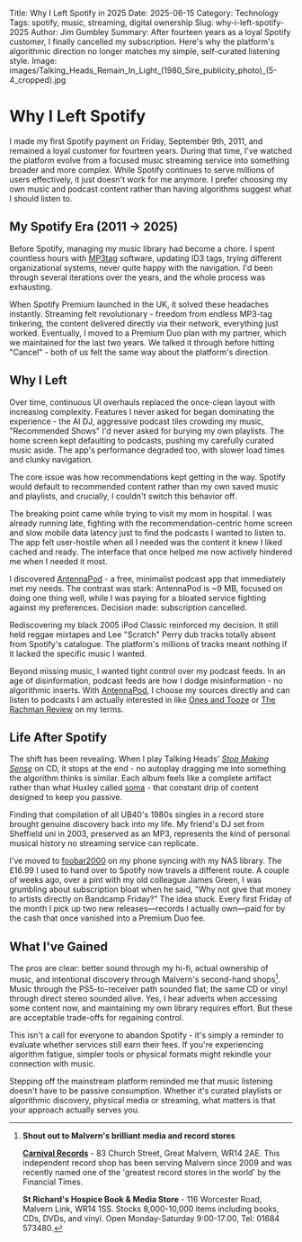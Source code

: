 Title: Why I Left Spotify in 2025
Date: 2025-06-15
Category: Technology
Tags: spotify, music, streaming, digital ownership
Slug: why-i-left-spotify-2025
Author: Jim Gumbley
Summary: After fourteen years as a loyal Spotify customer, I finally cancelled my subscription. Here's why the platform's algorithmic direction no longer matches my simple, self-curated listening style.
Image: images/Talking_Heads_Remain_In_Light_(1980_Sire_publicity_photo)_(5-4_cropped).jpg

# Why I Left Spotify

I made my first Spotify payment on Friday, September 9th, 2011, and remained a loyal customer for fourteen years. During that time, I've watched the platform evolve from a focused music streaming service into something broader and more complex. While Spotify continues to serve millions of users effectively, it just doesn't work for me anymore. I prefer choosing my own music and podcast content rather than having algorithms suggest what I should listen to.

## My Spotify Era (2011 → 2025)

Before Spotify, managing my music library had become a chore. I spent countless hours with [MP3tag](https://www.mp3tag.de/en/) software, updating ID3 tags, trying different organizational systems, never quite happy with the navigation. I'd been through several iterations over the years, and the whole process was exhausting.

When Spotify Premium launched in the UK, it solved these headaches instantly. Streaming felt revolutionary - freedom from endless MP3-tag tinkering, the content delivered directly via their network, everything just worked. Eventually, I moved to a Premium Duo plan with my partner, which we maintained for the last two years. We talked it through before hitting "Cancel" - both of us felt the same way about the platform's direction.

## Why I Left

Over time, continuous UI overhauls replaced the once-clean layout with increasing complexity. Features I never asked for began dominating the experience - the AI DJ, aggressive podcast tiles crowding my music, "Recommended Shows" I'd never asked for burying my own playlists. The home screen kept defaulting to podcasts, pushing my carefully curated music aside. The app's performance degraded too, with slower load times and clunky navigation.

The core issue was how recommendations kept getting in the way. Spotify would default to recommended content rather than my own saved music and playlists, and crucially, I couldn't switch this behavior off.

The breaking point came while trying to visit my mom in hospital. I was already running late, fighting with the recommendation-centric home screen and slow mobile data latency just to find the podcasts I wanted to listen to. The app felt user-hostile when all I needed was the content it knew I liked cached and ready. The interface that once helped me now actively hindered me when I needed it most.

I discovered [AntennaPod](https://antennapod.org/) - a free, minimalist podcast app that immediately met my needs. The contrast was stark: AntennaPod is ~9 MB, focused on doing one thing well, while I was paying for a bloated service fighting against my preferences. Decision made: subscription cancelled.

Rediscovering my black 2005 iPod Classic reinforced my decision. It still held reggae mixtapes and Lee "Scratch" Perry dub tracks totally absent from Spotify's catalogue. The platform's millions of tracks meant nothing if it lacked the specific music I wanted.

Beyond missing music, I wanted tight control over my podcast feeds. In an age of disinformation, podcast feeds are how I dodge misinformation - no algorithmic inserts. With [AntennaPod](https://antennapod.org/), I choose my sources directly and can listen to podcasts I am actually interested in like [Ones and Tooze](https://foreignpolicy.com/podcasts/ones-and-tooze/) or [The Rachman Review](https://www.ft.com/rachman-review) on my terms.

## Life After Spotify

The shift has been revealing. When I play Talking Heads' [*Stop Making Sense*](https://en.wikipedia.org/wiki/Stop_Making_Sense) on CD, it stops at the end - no autoplay dragging me into something the algorithm thinks is similar. Each album feels like a complete artifact rather than what Huxley called [soma](https://en.wikipedia.org/wiki/Brave_New_World) - that constant drip of content designed to keep you passive.

Finding that compilation of all UB40's 1980s singles in a record store brought genuine discovery back into my life. My friend's DJ set from Sheffield uni in 2003, preserved as an MP3, represents the kind of personal musical history no streaming service can replicate.

I've moved to [foobar2000](https://www.foobar2000.org/) on my phone syncing with my NAS library. The £16.99 I used to hand over to Spotify now travels a different route. A couple of weeks ago, over a pint with my old colleague James Green, I was grumbling about subscription bloat when he said, "Why not give that money to artists directly on Bandcamp Friday?" The idea stuck. Every first Friday of the month I pick up two new releases—records I actually own—paid for by the cash that once vanished into a Premium Duo fee.

## What I've Gained

The pros are clear: better sound through my hi-fi, actual ownership of music, and intentional discovery through Malvern's second-hand shops[^1]. Music through the PS5-to-receiver path sounded flat; the same CD or vinyl through direct stereo sounded alive. Yes, I hear adverts when accessing some content now, and maintaining my own library requires effort. But these are acceptable trade-offs for regaining control.

This isn't a call for everyone to abandon Spotify - it's simply a reminder to evaluate whether services still earn their fees. If you're experiencing algorithm fatigue, simpler tools or physical formats might rekindle your connection with music.

Stepping off the mainstream platform reminded me that music listening doesn't have to be passive consumption. Whether it's curated playlists or algorithmic discovery, physical media or streaming, what matters is that your approach actually serves you.

[^1]: **Shout out to Malvern's brilliant media and record stores**
    
    **[Carnival Records](https://carnivalrecords.co.uk/)** - 83 Church Street, Great Malvern, WR14 2AE. This independent record shop has been serving Malvern since 2009 and was recently named one of the 'greatest record stores in the world' by the Financial Times.
    
    **St Richard's Hospice Book & Media Store** - 116 Worcester Road, Malvern Link, WR14 1SS. Stocks 8,000-10,000 items including books, CDs, DVDs, and vinyl. Open Monday-Saturday 9:00-17:00, Tel: 01684 573480.

